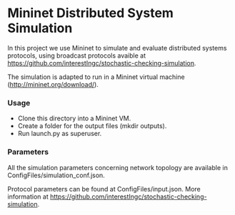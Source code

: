# Mininet Distributed System Simulation
In this project we use Mininet to simulate and evaluate distributed systems protocols, using broadcast protocols avaible at https://github.com/interestIngc/stochastic-checking-simulation.

The simulation is adapted to run in a Mininet virtual machine (http://mininet.org/download/).

### Usage

* Clone this directory into a Mininet VM.
* Create a folder for the output files (mkdir outputs).
* Run launch.py as superuser.

### Parameters

All the simulation parameters concerning network topology are available in ConfigFiles/simulation_conf.json.

Protocol parameters can be found at ConfigFiles/input.json.
More information at https://github.com/interestIngc/stochastic-checking-simulation.
